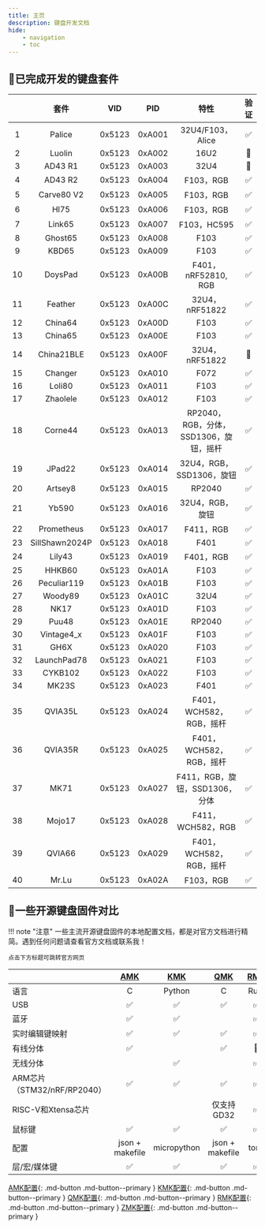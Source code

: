 ```yaml
---
title: 主页
description: 键盘开发文档
hide:
    - navigation
    - toc
---
```


## 🚀已完成开发的键盘套件

| | 套件 | VID | PID | 特性 | 验证 |
| :-: | :-: | :-: | :-: | :-: | :-: |
| 1 | Palice | 0x5123 | 0xA001 | 32U4/F103，Alice | ✅ |
| 2 | Luolin | 0x5123 | 0xA002 | 16U2 | 🚧 |
| 3 | AD43 R1 | 0x5123 | 0xA003 | 32U4 | 🚧 |
| 4 | AD43 R2 | 0x5123 | 0xA004 | F103，RGB | ✅ |
| 5 | Carve80 V2 | 0x5123 | 0xA005 | F103，RGB | ✅ |
| 6 | Hl75 | 0x5123 | 0xA006 | F103，RGB | ✅ |
| 7 | Link65 | 0x5123 | 0xA007 | F103，HC595 | ✅ |
| 8 | Ghost65 | 0x5123 | 0xA008 | F103 | ✅ |
| 9 | KBD65 | 0x5123 | 0xA009 | F103 | ✅ |
| 10 | DoysPad | 0x5123 | 0xA00B | F401，nRF52810, RGB | ✅ |
| 11 | Feather | 0x5123 | 0xA00C | 32U4，nRF51822 | ✅ |
| 12 | China64 | 0x5123 | 0xA00D | F103 | ✅ |
| 13 | China65 | 0x5123 | 0xA00E | F103 | ✅ |
| 14 | China21BLE | 0x5123 | 0xA00F | 32U4，nRF51822 | 🚧 |
| 15 | Changer | 0x5123 | 0xA010 | F072 | ✅ |
| 16 | Loli80 | 0x5123 | 0xA011 | F103 | ✅ |
| 17 | Zhaolele | 0x5123 | 0xA012 | F103 | ✅ |
| 18 | Corne44 | 0x5123 | 0xA013 | RP2040，RGB，分体，SSD1306，旋钮，摇杆 | ✅ |
| 19 | JPad22 | 0x5123 | 0xA014 | 32U4，RGB，SSD1306，旋钮 | ✅ |
| 20 | Artsey8 | 0x5123 | 0xA015 | RP2040 | ✅ |
| 21 | Yb590 | 0x5123 | 0xA016 | 32U4，RGB，旋钮 | ✅ |
| 22 | Prometheus | 0x5123 | 0xA017 | F411，RGB | ✅ |
| 23 | SillShawn2024P | 0x5123 | 0xA018 | F401 | ✅ |
| 24 | Lily43 | 0x5123 | 0xA019 | F401，RGB | ✅ |
| 25 | HHKB60 | 0x5123 | 0xA01A | F103 | ✅ |
| 26 | Peculiar119 | 0x5123 | 0xA01B | F103 | ✅ |
| 27 | Woody89 | 0x5123 | 0xA01C | 32U4 | ✅ |
| 28 | NK17 | 0x5123 | 0xA01D | F103 | ✅ |
| 29 | Puu48 | 0x5123 | 0xA01E | RP2040 | ✅ |
| 30 | Vintage4_x | 0x5123 | 0xA01F | F103 | ✅ |
| 31 | GH6X | 0x5123 | 0xA020 | F103 | ✅ |
| 32 | LaunchPad78 | 0x5123 | 0xA021 | F103 | ✅ |
| 33 | CYKB102 | 0x5123 | 0xA022 | F103 | ✅ |
| 34 | MK23S | 0x5123 | 0xA023 | F401 | ✅ |
| 35 | QVIA35L | 0x5123 | 0xA024 | F401，WCH582，RGB，摇杆 | ✅ |
| 36 | QVIA35R | 0x5123 | 0xA025 | F401，WCH582，RGB，摇杆 | ✅ |
| 37 | MK71 | 0x5123 | 0xA027 | F411，RGB，旋钮，SSD1306，分体 | ✅ |
| 38 | Mojo17 | 0x5123 | 0xA028 | F411，WCH582，RGB | ✅ |
| 39 | QVIA66 | 0x5123 | 0xA029 | F401，WCH582，RGB，摇杆 | ✅ |
| 40 | Mr.Lu | 0x5123 | 0xA02A | F103，RGB | ✅ |

## 🚀一些开源键盘固件对比

!!! note "注意"
    一些主流开源键盘固件的本地配置文档，都是对官方文档进行精简。遇到任何问题请查看官方文档或联系我！

    点击下方标题可跳转官方网页

| | [AMK](https://github.com/yulei/amk) | [KMK](https://github.com/KMKfw/kmk_firmware) | [QMK](https://github.com/qmk/qmk_firmware) | [RMK](https://github.com/HaoboGu/rmk) | [ZMK](https://github.com/zmkfirmware/zmk) |
| :- | :-: | :-: | :-: | :-: | :-: |
| 语言 | C | Python | C | Rust | C |
| USB | ✅ | ✅ | ✅ | ✅ | ✅ |
| 蓝牙 | ✅ | ✅ | | ✅ | ✅ |
| 实时编辑键映射 | ✅ | ✅ | ✅ | ✅ | 🚧 |
| 有线分体 | ✅ | | ✅ | 🚧 | |
| 无线分体 | | ✅ | | ✅ | ✅ |
| ARM芯片（STM32/nRF/RP2040） | ✅ | ✅ | ✅ | ✅ | ✅ |
| RISC-V和Xtensa芯片 | | | 仅支持GD32 | ✅ | |
| 鼠标键 | ✅ | ✅ | ✅ | ✅ | 🚧 |
| 配置 | json + makefile | micropython | json + makefile | toml | Kconfig + devicetree |
| 层/宏/媒体键 | ✅ | ✅ | ✅ | ✅ | ✅ |


[AMK配置](./amk_config.md){: .md-button .md-button--primary }
[KMK配置](./kmk_config.md){: .md-button .md-button--primary }
[QMK配置](./qmk_config.md){: .md-button .md-button--primary }
[RMK配置](./rmk_config.md){: .md-button .md-button--primary }
[ZMK配置](./zmk_config.md){: .md-button .md-button--primary }

